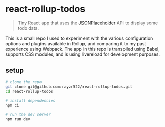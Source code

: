 # react-rollup-todos

> Tiny React app that uses the [JSONPlaceholder](https://jsonplaceholder.typicode.com/) API to display some todo data.

This is a small repo I used to experiment with the various configuration options and plugins available in Rollup, and comparing it to my past experience using Webpack. The app in this repo is transpiled using Babel, supports CSS modules, and is using livereload for development purposes.

## setup

```bash
# clone the repo
git clone git@github.com:rayzr522/react-rollup-todos.git
cd react-rollup-todos

# install dependencies
npm ci

# run the dev server
npm run dev
```
